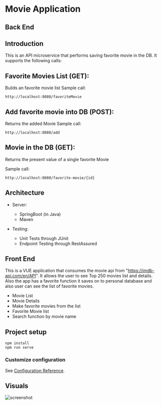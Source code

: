 # Movie Application

## Back End

## Introduction
This is an API microservice that performs saving favorite movie in the DB. It supports 
the following calls:

## Favorite Movies List (GET): 
Builds an favorite movie list
Sample call: 

```http://localhost:8080/favoriteMovie```


## Add favorite movie into DB (POST): 
Returns the added Movie 
  Sample call: 
  
  ```http://localhost:8080/add```

## Movie in the DB (GET): 
Returns the present value of a single favorite Movie
  
Sample call: 

```http://localhost:8080/favorite-movie/{id}```

    
## Architecture

* Server:
    * SpringBoot (in Java)
    * Maven

* Testing:
    * Unit Tests through JUnit
    * Endpoint Testing through RestAssured

## Front End

This is a VUE application that consumes the movie api 
from "https://imdb-api.com/en/API". It allows the user to see Top 250 movies list and details. Also the app has a favorite function it saves on to personal database and also user can see the list of favorite movies.

* Movie List 
* Movie Details
* Make favorite movies from the list 
* Favorite Movie list 
* Search function by movie name

## Project setup

```
npm install
npm run serve
```
### Customize configuration

See [Configuration Reference](https://cli.vuejs.org/config/).


## Visuals

![screenshot](https://github.com/YujoongKim/readme-files/blob/3d35f47a44b2f933ff0534062d9ab7ed704a9be2/movie-vue.png)

